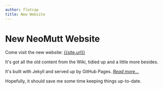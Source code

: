 ```yaml
---
author: flatcap
title: New Website
---
```


# New NeoMutt Website

Come visit the new website: [{{site.url}}]({{site.url}})

It's got all the old content from the Wiki, tidied up and a little more
besides.

It's built with Jekyll and served up by GitHub Pages.
[*Read more...*]({{site.url}}/site.html)

Hopefully, it should save me some time keeping things up-to-date.

